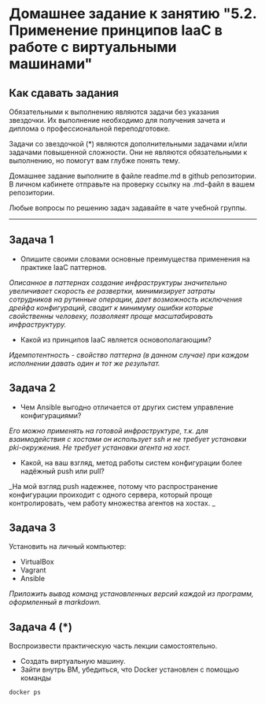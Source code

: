 
# Домашнее задание к занятию "5.2. Применение принципов IaaC в работе с виртуальными машинами"

## Как сдавать задания

Обязательными к выполнению являются задачи без указания звездочки. Их выполнение необходимо для получения зачета и диплома о профессиональной переподготовке.

Задачи со звездочкой (*) являются дополнительными задачами и/или задачами повышенной сложности. Они не являются обязательными к выполнению, но помогут вам глубже понять тему.

Домашнее задание выполните в файле readme.md в github репозитории. В личном кабинете отправьте на проверку ссылку на .md-файл в вашем репозитории.

Любые вопросы по решению задач задавайте в чате учебной группы.

---

## Задача 1

- Опишите своими словами основные преимущества применения на практике IaaC паттернов.

_Описанное в паттернах создание инфраструктуры значительно увеличивает скорость ее развертки, минимизирует затраты сотрудников на рутинные операции, дает возможность исключения дрейфа конфигураций, сводит к минимуму ошибки которые свойственны человеку, позволяеят проще масштабировать инфраструктуру._

- Какой из принципов IaaC является основополагающим?

_Идемпотентность - свойство паттерна (в данном случае) при каждом исполнении давать один и тот же результат._

## Задача 2

- Чем Ansible выгодно отличается от других систем управление конфигурациями?

_Его можно применять на готовой инфраструктуре, т.к. для взаимодействия с хостами он использует ssh и не требует установки pki-окружения. Не требует установки агента на хост._
- Какой, на ваш взгляд, метод работы систем конфигурации более надёжный push или pull?

_На мой взгляд push надежнее, потому что распространение конфигурации проиходит с одного сервера, который проще контролировать, чем работу множества агентов на хостах.
_
## Задача 3

Установить на личный компьютер:

- VirtualBox
- Vagrant
- Ansible

*Приложить вывод команд установленных версий каждой из программ, оформленный в markdown.*

## Задача 4 (*)

Воспроизвести практическую часть лекции самостоятельно.

- Создать виртуальную машину.
- Зайти внутрь ВМ, убедиться, что Docker установлен с помощью команды
```
docker ps
```
